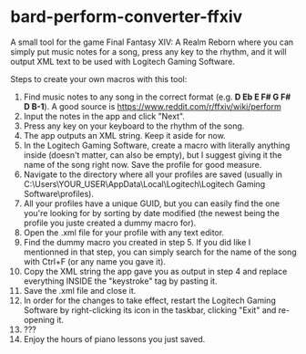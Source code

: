 # bard-perform-converter-ffxiv
A small tool for the game Final Fantasy XIV: A Realm Reborn where you can simply put music notes for a song, press any key to the rhythm, and it will output XML text to be used with Logitech Gaming Software.

Steps to create your own macros with this tool:

1. Find music notes to any song in the correct format (e.g. **D Eb E F# G F# D B-1**).
A good source is https://www.reddit.com/r/ffxiv/wiki/perform
2. Input the notes in the app and click "Next".
3. Press any key on your keyboard to the rhythm of the song.
4. The app outputs an XML string. Keep it aside for now.
5. In the Logitech Gaming Software, create a macro with literally anything inside (doesn't matter, can also be empty), but I suggest giving it the name of the song right now. Save the profile for good measure.
6. Navigate to the directory where all your profiles are saved (usually in C:\Users\YOUR_USER\AppData\Local\Logitech\Logitech Gaming Software\profiles).
7. All your profiles have a unique GUID, but you can easily find the one you're looking for by sorting by date modified (the newest being the profile you juste created a dummy macro for).
8. Open the .xml file for your profile with any text editor.
9. Find the dummy macro you created in step 5. If you did like I mentionned in that step, you can simply search for the name of the song with Ctrl+F (or any name you gave it).
10. Copy the XML string the app gave you as output in step 4 and replace everything INSIDE the "keystroke" tag by pasting it.
11. Save the .xml file and close it.
12. In order for the changes to take effect, restart the Logitech Gaming Software by right-clicking its icon in the taskbar, clicking "Exit" and re-opening it.
13. ???
14. Enjoy the hours of piano lessons you just saved.
